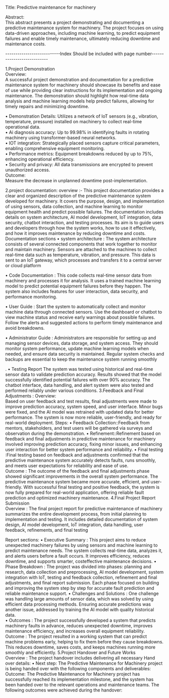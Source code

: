Title: Predictive maintenance for machinery 
 
Abstract:  
      This abstract presents a project demonstrating and documenting a predictive maintenance system for machinery. The project focuses on using data-driven approaches, including machine learning, to predict equipment failures and enable timely maintenance, ultimately reducing downtime and maintenance costs.   
  
---------------------------Index Should be included with page number---------------------------  
  
1.Project Demonstration  
    Overview:  
A successful project demonstration and documentation for a predictive maintenance system for machinery should showcase its benefits and ease of use while providing clear instructions for its implementation and ongoing maintenance. The demonstration should highlight how real-time data analysis and machine learning models help predict failures, allowing for timely repairs and minimizing downtime. 
   
•	Demonstration Details: Utilizes a network of IoT sensors (e.g., vibration, temperature, pressure) installed on machinery to collect real-time operational data.     
•	Ai diagnosis accuracy: Up to 99.98% in identifying faults in rotating machinery using transformer-based neural networks.   
•	IOT integration:  Strategically placed sensors capture critical parameters, enabling comprehensive equipment monitoring.    
•	Performance metrics: Equipment breakdowns reduced by up to 75%, enhancing operational efficiency.  
•	Security and privacy: All data transmissions are encrypted to prevent unauthorized access.  
Outcome:  
Measure the decrease in unplanned downtime post-implementation.  
  
 
2.project documentation: 
overview :- 
This project documentation provides a clear and organized description of the predictive maintenance system developed for machinery. It covers the purpose, design, and implementation of using sensors, data collection, and machine learning to monitor equipment health and predict possible failures. The documentation includes details on system architecture, AI model development, IoT integration, data security, chatbot interaction, and testing processes. Its aim is to guide users and developers through how the system works, how to use it effectively, and how it improves maintenance by reducing downtime and costs. 
 Documentation sections 
•	system architecture : The system architecture consists of several connected components that work together to monitor and maintain machinery. Sensors are attached to the machines to collect real-time data such as temperature, vibration, and pressure. This data is sent to an IoT gateway, which processes and transfers it to a central server or cloud platform 
 
•	Code Documentation : This code collects real-time sensor data from machinery and processes it for analysis. It uses a trained machine learning model to predict potential equipment failures before they happen. The system also includes features for user interaction, data security, and performance monitoring. 
 
 
•	User Guide : Start the system to automatically collect and monitor machine data through connected sensors. Use the dashboard or chatbot to view machine status and receive early warnings about possible failures. Follow the alerts and suggested actions to perform timely maintenance and avoid breakdowns. 
 
•	Administrator Guide : Administrators are responsible for setting up and managing sensor devices, data storage, and system access. They should monitor system performance, update machine learning models when needed, and ensure data security is maintained. Regular system checks and backups are essential to keep the maintenance system running smoothly 
 
. 
•	Testing Report The system was tested using historical and real-time sensor data to validate prediction accuracy. Results showed that the model successfully identified potential failures with over 90% accuracy. The chatbot interface, data handling, and alert system were also tested and performed reliably under various conditions. 
3.Feedback and Final Adjustments : 
Overview:  
Based on user feedback and test results, final adjustments were made to improve prediction accuracy, system speed, and user interface. Minor bugs were fixed, and the AI model was retrained with updated data for better performance. The system is now more reliable, user-friendly, and ready for real-world deployment. 
Steps: 
•	Feedback Collection::Feedback from mentors, stakeholders, and test users will be gathered      via surveys and observation during the demonstration. 
•	Refinement::Refinement based on feedback and final adjustments in predictive maintenance for machinery involved improving prediction accuracy, fixing minor issues, and enhancing user interaction for better system performance and reliability. 
•	Final testing :Final testing based on feedback and adjustments confirmed that the predictive maintenance system accurately detects faults, runs smoothly, and meets user expectations for reliability and ease of use.  
Outcome : 
The outcome of the feedback and final adjustments phase showed significant improvements in the overall system performance. The predictive maintenance system became more accurate, efficient, and user-friendly. With successful final testing and positive feedback, the system is now fully prepared for real-world application, offering reliable fault prediction and optimized machinery maintenance. 
4.Final Project Report Submission  
Overview : 
The final project report for predictive maintenance of machinery summarizes the entire development process, from initial planning to implementation and testing. It includes detailed documentation of system design, AI model development, IoT integration, data handling, user feedback, refinements, and final testing 
 
Report sections: 
•	Executive Summary : This project aims to reduce unexpected machinery failures by using sensors and machine learning to predict maintenance needs. The system collects real-time data, analyzes it, and alerts users before a fault occurs. It improves efficiency, reduces downtime, and supports smarter, costeffective maintenance decisions. 
•	Phase Breakdown : The project was divided into phases: planning and research, data collection and preprocessing, AI model development, system integration with IoT, testing and feedback collection, refinement and final adjustments, and final report submission. Each phase focused on building and improving the system step by step for accurate fault prediction and reliable maintenance support. 
•	Challenges and Solutions : One challenge was handling large amounts of sensor data, which was solved by using efficient data processing methods. Ensuring accurate predictions was another issue, addressed by training the AI model with quality historical data.  
•	Outcomes : The project successfully developed a system that predicts machinery faults in advance, reduces unexpected downtime, improves maintenance efficiency, and increases overall equipment reliability. 
Outcome : 
The project resulted in a working system that can predict machine problems early, helping to fix them before they cause breakdowns. This reduces downtime, saves costs, and keeps machines running more smoothly and efficiently. 
5.Project Handover and Future Works  
Overview : 
The project handover includes delivering all necessary 
Hand over details: 
•	Next step: The Predictive Maintenance for Machinery project is being handed over with the following components and deliverables: 
Outcome: 
The Predictive Maintenance for Machinery project has successfully reached its implementation milestone, and the system has been handed over to the relevant operations and maintenance teams. The following outcomes were achieved during the handover: 
